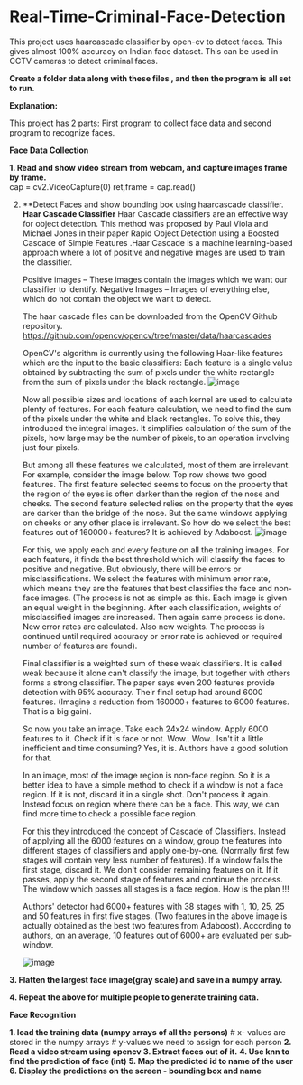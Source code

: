 # Real-Time-Criminal-Face-Detection
This project uses haarcascade classifier by open-cv to detect faces. This gives almost 100% accuracy on Indian face dataset. This can be used in CCTV cameras to detect criminal faces.

**Create a folder data along with these files , and then the program is all set to run.**

**Explanation:**
 
This project has 2 parts: First program to collect face data and second program to recognize faces.

**Face Data Collection**

 **1. Read and show video stream from webcam, and capture images frame by frame.**   
    cap = cv2.VideoCapture(0)
    ret,frame = cap.read()
    
 2. **Detect Faces and show bounding box using haarcascade classifier.
    **Haar Cascade Classifier**
    Haar Cascade classifiers are an effective way for object detection. This method was proposed by Paul Viola and Michael Jones in their paper Rapid Object Detection using a 
    Boosted Cascade of Simple Features .Haar Cascade is a machine learning-based approach where a lot of positive and negative images are used to train the classifier. 
 

    Positive images – These images contain the images which we want our classifier to identify.
    Negative Images – Images of everything else, which do not contain the object we want to detect.
    
    The haar cascade files can be downloaded from the OpenCV Github repository.
    https://github.com/opencv/opencv/tree/master/data/haarcascades
    
    OpenCV's algorithm is currently using the following Haar-like features which are the input to the basic classifiers:
    Each feature is a single value obtained by subtracting the sum of pixels under the white rectangle from the sum of pixels under the black rectangle.
    ![image](https://user-images.githubusercontent.com/43380724/125499747-4a35934a-2ec9-472a-896e-993d23e592e8.png)
    
    Now all possible sizes and locations of each kernel are used to calculate plenty of features. For each feature calculation, we need to find the sum of the pixels under the
    white and black rectangles. To solve this, they introduced the integral images. It simplifies calculation of the sum of the pixels, how large may be the number of pixels, to
    an operation involving just four pixels.

    But among all these features we calculated, most of them are irrelevant. For example, consider the image below. Top row shows two good features. The first feature selected       seems to focus on the property that the region of the eyes is often darker than the region of the nose and cheeks. The second feature selected relies on the property that       the eyes are darker than the bridge of the nose. But the same windows applying on cheeks or any other place is irrelevant. So how do we select the best features out of           160000+ features? It is achieved by Adaboost.
    ![image](https://user-images.githubusercontent.com/43380724/125500220-708b3cbb-5074-4114-beff-e020af5f4cf8.png)


    For this, we apply each and every feature on all the training images. For each feature, it finds the best threshold which will classify the faces to positive and negative.       But obviously, there will be errors or misclassifications. We select the features with minimum error rate, which means they are the features that best classifies the face       and non-face images. (The process is not as simple as this. Each image is given an equal weight in the beginning. After each classification, weights of misclassified images     are increased. Then again same process is done. New error rates are calculated. Also new weights. The process is continued until required accuracy or error rate is achieved     or required number of features are found).

    Final classifier is a weighted sum of these weak classifiers. It is called weak because it alone can't classify the image, but together with others forms a strong               classifier. The paper says even 200 features provide detection with 95% accuracy. Their final setup had around 6000 features. (Imagine a reduction from 160000+ features to       6000 features. That is a big gain).

    So now you take an image. Take each 24x24 window. Apply 6000 features to it. Check if it is face or not. Wow.. Wow.. Isn't it a little inefficient and time consuming? Yes,       it is. Authors have a good solution for that.
    
    In an image, most of the image region is non-face region. So it is a better idea to have a simple method to check if a window is not a face region. If it is not, discard it     in a single shot. Don't process it again. Instead focus on region where there can be a face. This way, we can find more time to check a possible face region.

    For this they introduced the concept of Cascade of Classifiers. Instead of applying all the 6000 features on a window, group the features into different stages of               classifiers and apply one-by-one. (Normally first few stages will contain very less number of features). If a window fails the first stage, discard it. We don't consider         remaining features on it. If it passes, apply the second stage of features and continue the process. The window which passes all stages is a face region. How is the plan !!!

    Authors' detector had 6000+ features with 38 stages with 1, 10, 25, 25 and 50 features in first five stages. (Two features in the above image is actually obtained as the         best two features from Adaboost). According to authors, on an average, 10 features out of 6000+ are evaluated per sub-window.
    
    ![image](https://user-images.githubusercontent.com/43380724/125500468-4b9e215d-6490-42d5-907b-b034bd5b1e74.png)

    
**3. Flatten the largest face image(gray scale) and save in a numpy array.**
 
**4. Repeat the above for multiple people to generate training data.**


**Face Recognition**

**1. load the training data (numpy arrays of all the persons)**
      # x- values are stored in the numpy arrays
      # y-values we need to assign for each person
**2. Read a video stream using opencv**
**3. Extract faces out of it.**
**4. Use knn to find the prediction of face (int)**
**5. Map the predicted id to name of the user**
**6. Display the predictions on the screen - bounding box and name**
